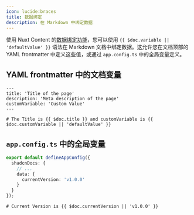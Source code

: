 ```yaml
---
icon: lucide:braces
title: 数据绑定
description: 在 Markdown 中绑定数据
---
```


使用 Nuxt Content 的[数据绑定功能](https://content.nuxt.com/docs/files/markdown#binding-data-in-markdown)，您可以使用 `{{ $doc.variable || 'defaultValue' }}` 语法在 Markdown 文档中绑定数据。这允许您在文档顶部的 YAML frontmatter 中定义这些值，或通过 `app.config.ts` 中的全局变量定义。

## YAML frontmatter 中的文档变量

```mdc [example.md]
---
title: 'Title of the page'
description: 'Meta description of the page'
customVariable: 'Custom Value'
---

# The Title is {{ $doc.title }} and customVariable is {{ $doc.customVariable || 'defaultValue' }}

```

## `app.config.ts` 中的全局变量

```ts [app.config.ts]
export default defineAppConfig({
  shadcnDocs: {
    // ...
    data: {
      currentVersion: 'v1.0.0'
    }
  }
});
```

```mdc [example.md]
# Current Version is {{ $doc.currentVersion || 'v1.0.0' }}
```
